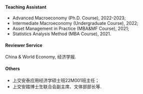 #### Teaching Assistant
* Advanced Macroeconomy (Ph.D. Course), 2022-2023;
* Intermediate Macroeconomy (Undergraduate Course), 2022;
* Asset Management in Practice (MBA&MF Course), 2021;
* Statistics Analysis Method (MBA Course), 2021.

#### Reviewer Service
China & World Economy, 经济学报.

#### Others
* 上交安泰应用经济学硕士班22M001班主任；
* 上交安踏博士生联合会副主席、文体部部长等.
